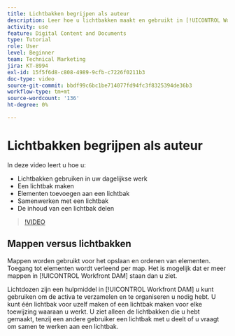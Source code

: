 ```yaml
---
title: Lichtbakken begrijpen als auteur
description: Leer hoe u lichtbakken maakt en gebruikt in [!UICONTROL Workfront DAM] .
activity: use
feature: Digital Content and Documents
type: Tutorial
role: User
level: Beginner
team: Technical Marketing
jira: KT-8994
exl-id: 15f5f6d8-c808-4989-9cfb-c7226f0211b3
doc-type: video
source-git-commit: bbdf99c6bc1be714077fd94fc3f8325394de36b3
workflow-type: tm+mt
source-wordcount: '136'
ht-degree: 0%

---
```


# Lichtbakken begrijpen als auteur

In deze video leert u hoe u:

* Lichtbakken gebruiken in uw dagelijkse werk
* Een lichtbak maken
* Elementen toevoegen aan een lichtbak
* Samenwerken met een lichtbak
* De inhoud van een lichtbak delen

>[!VIDEO](https://video.tv.adobe.com/v/335254/?quality=12&learn=on&enablevpops=1)

## Mappen versus lichtbakken

Mappen worden gebruikt voor het opslaan en ordenen van elementen. Toegang tot elementen wordt verleend per map. Het is mogelijk dat er meer mappen in [!UICONTROL Workfront DAM] staan dan u ziet.

Lichtdozen zijn een hulpmiddel in [!UICONTROL Workfront DAM] u kunt gebruiken om de activa te verzamelen en te organiseren u nodig hebt. U kunt één lichtbak voor uzelf maken of een lichtbak maken voor elke toewijzing waaraan u werkt. U ziet alleen de lichtbakken die u hebt gemaakt, tenzij een andere gebruiker een lichtbak met u deelt of u vraagt om samen te werken aan een lichtbak.

